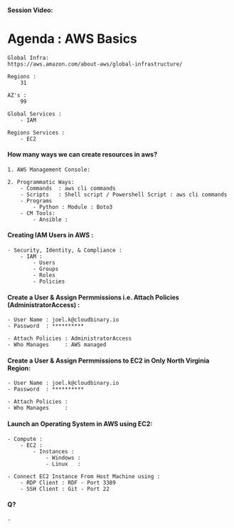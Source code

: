 #### Session Video:
    
# Agenda : AWS Basics
    
    Global Infra:
    https://aws.amazon.com/about-aws/global-infrastructure/

    Regions :
        31 

    AZ's :
        99

    Global Services :
        - IAM
    
    Regions Services :
        - EC2

#### How many ways we can create resources in aws?
    
    1. AWS Management Console:

    2. Programmatic Ways:
        - Commands  : aws cli commands
        - Scripts   : Shell script / Powershell Script : aws cli commands
        - Programs 
            - Python : Module : Boto3 
        - CM Tools:
            - Ansible : 

#### Creating IAM Users in AWS :
    - Security, Identity, & Compliance :
        - IAM :
            - Users 
            - Groups
            - Roles
            - Policies 


#### Create a User & Assign Permmissions i.e. Attach Policies (AdministratorAccess)	:

    - User Name : joel.k@cloudbinary.io
    - Password  : **********

    - Attach Policies : AdministratorAccess	
    - Who Manages     : AWS managed

#### Create a User & Assign Permmissions to EC2 in Only North Virginia Region:

    - User Name : joel.k@cloudbinary.io
    - Password  : **********

    - Attach Policies : 
    - Who Manages     : 

#### Launch an Operating System in AWS using EC2:

    - Compute :
        - EC2 :
            - Instances :
                - Windows :
                - Linux   :

    - Connect EC2 Instance From Host Machine using :
        - RDP Client : RDF - Port 3389
        - SSH Client : Git - Port 22


#### Q?
    - 
